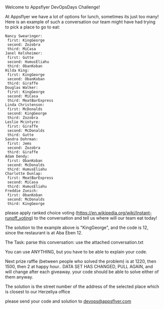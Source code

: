 Welcome to Appsflyer DevOpsDays Challenge!

At Appsflyer we have a lot of options for lunch, sometimes its just too many!
Here is an example of such a conversation our team might have had trying to pick a place to go to eat:

	Nancy Swearinger:
	 first: KingGeorge
	 second: Zozobra
	 third: MiCasa
	Janel Kelsheimer:
	 first: Gutte
	 second: HumusEliahu
	 third: ObanKoban
	Hilda King:
	 first: KingGeorge
	 second: ObanKoban
	 third: Giraffe
	Douglas Walker:
	 first: KingGeorge
	 second: MiCasa
	 third: MeatBarExpress
	Linda Christenson:
	 first: McDonalds
	 second: KingGeorge
	 third: Zozobra
	Leslie Mcintyre:
	 first: Giraffe
	 second: McDonalds
	 third: Gutte
	Sandra Dohrman:
	 first: Jems
	 second: Zozobra
	 third: Giraffe
	Adam Dendy:
	 first: ObanKoban
	 second: McDonalds
	 third: HumusEliahu
	Charlotte Dunlap:
	 first: MeatBarExpress
	 second: MiCasa
	 third: HumusEliahu
	Freddie Zunich:
	 first: ObanKoban
	 second: McDonalds
	 third: KingGeorge

please apply ranked choice voting (https://en.wikipedia.org/wiki/Instant-runoff_voting)
to the conversation and tell us where will our team eat today!

The solution to the example above is "KingGeorge", and the code is 12, since the restaurant is at Aba Eben 12.

The Task:
parse this conversation: use the attached conversation.txt

You can use ANYTHING, but you have to be able to explain your code.

Next prize raffle (between people who solved the problem) is at 1220, then 1500, then 2 at happy hour..
DATA SET HAS CHANGED, PULL AGAIN, and will change after each giveaway.
your code should be able to solve either of them anyway.

The solution is the street number of the address of the selected place which is closest to our Herzeliya office

please send your code and solution to devops@appsflyer.com
